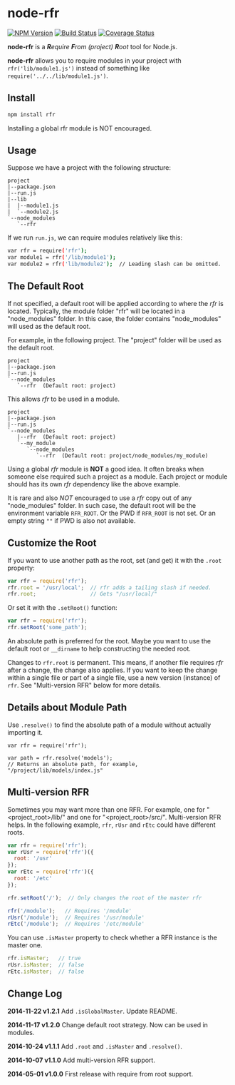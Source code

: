node-rfr
========

[![NPM Version](https://img.shields.io/npm/v/rfr.svg?style=flat)](https://npmjs.org/package/rfr)
[![Build Status](http://img.shields.io/travis/warmsea/node-rfr.svg?style=flat)](https://travis-ci.org/warmsea/node-rfr)
[![Coverage Status](https://img.shields.io/coveralls/warmsea/node-rfr.svg?style=flat)](https://coveralls.io/r/warmsea/node-rfr?branch=master)

**node-rfr** is a *<b>R</b>equire <b>F</b>rom (project) <b>R</b>oot* tool for
Node.js.

**node-rfr** allows you to require modules in your project with
`rfr('lib/module1.js')` instead of something like
`require('../../lib/module1.js')`.

Install
-------

```bash
npm install rfr
```

Installing a global rfr module is NOT encouraged.

Usage
-----

Suppose we have a project with the following structure:

```
project
|--package.json
|--run.js
|--lib
|  |--module1.js
|  `--module2.js
`--node_modules
   `--rfr
```

If we run `run.js`, we can require modules relatively like this:

```bash
var rfr = require('rfr');
var module1 = rfr('/lib/module1');
var module2 = rfr('lib/module2');  // Leading slash can be omitted.
```

The Default Root
----------------

If not specified, a default root will be applied according to where the
*rfr* is located. Typically, the module folder "rfr" will be located in a
"node_modules" folder. In this case, the folder contains "node_modules" will
used as the default root.

For example, in the following project. The "project" folder will be used as the
default root.

```
project
|--package.json
|--run.js
`--node_modules
   `--rfr  (Default root: project)
```

This allows *rfr* to be used in a module.

```
project
|--package.json
|--run.js
`--node_modules
   |--rfr  (Default root: project)
   `--my_module
      `--node_modules
         `--rfr  (Default root: project/node_modules/my_module)
```

Using a global *rfr* module is **NOT** a good idea. It often breaks when
someone else required such a project as a module. Each project or module should
has its own *rfr* dependency like the above example.

It is rare and also *NOT* encouraged to use a *rfr* copy out of any
"node_modules" folder. In such case, the default root will be the environment
variable `RFR_ROOT`. Or the PWD if `RFR_ROOT` is not set. Or an empty string
`""` if PWD is also not available.

Customize the Root
------------------

If you want to use another path as the root, set (and get) it with the
`.root` property:

```javascript
var rfr = require('rfr');
rfr.root = '/usr/local';  // rfr adds a tailing slash if needed.
rfr.root;                 // Gets "/usr/local/"
```

Or set it with the `.setRoot()` function:

```javascript
var rfr = require('rfr');
rfr.setRoot('some_path');
```

An absolute path is preferred for the root. Maybe you want to use the default
root or `__dirname` to help constructing the needed root.

Changes to `rfr.root` is permanent. This means, if another file requires *rfr*
after a change, the change also applies. If you want to keep the change within
a single file or part of a single file, use a new version (instance) of `rfr`.
See "Multi-version RFR" below for more details.

Details about Module Path
-------------------------

Use `.resolve()` to find the absolute path of a module without actually
importing it.

```
var rfr = require('rfr');

var path = rfr.resolve('models');
// Returns an absolute path, for example, "/project/lib/models/index.js"
```

Multi-version RFR
-----------------

Sometimes you may want more than one RFR. For example, one for
"<project_root>/lib/" and one for "<project_root>/src/". Multi-version RFR
helps. In the following example, `rfr`, `rUsr` and `rEtc` could have different
roots.

```javascript
var rfr = require('rfr');
var rUsr = require('rfr')({
  root: '/usr'
});
var rEtc = require('rfr')({
  root: '/etc'
});

rfr.setRoot('/');  // Only changes the root of the master rfr

rfr('/module');   // Requires '/module'
rUsr('/module');  // Requires '/usr/module'
rEtc('/module');  // Requires '/etc/module'
```

You can use `.isMaster` property to check whether a RFR instance is the master
one.

```javascript
rfr.isMaster;   // true
rUsr.isMaster;  // false
rEtc.isMaster;  // false
```

Change Log
----------

**2014-11-22 v1.2.1** Add `.isGlobalMaster`. Update README.

**2014-11-17 v1.2.0** Change default root strategy. Now can be used in modules.

**2014-10-24 v1.1.1** Add `.root` and `.isMaster` and `.resolve()`.

**2014-10-07 v1.1.0** Add multi-version RFR support.

**2014-05-01 v1.0.0** First release with require from root support.
